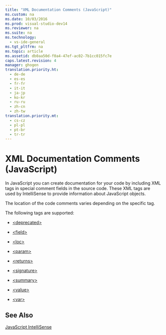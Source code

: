 ```yaml
---
title: "XML Documentation Comments (JavaScript)"
ms.custom: na
ms.date: 10/03/2016
ms.prod: visual-studio-dev14
ms.reviewer: na
ms.suite: na
ms.technology: 
  - vs-ide-general
ms.tgt_pltfrm: na
ms.topic: article
ms.assetid: db0aa50d-f0a4-47ef-ac02-7b1cc015fc7e
caps.latest.revision: 4
manager: ghogen
translation.priority.ht: 
  - de-de
  - es-es
  - fr-fr
  - it-it
  - ja-jp
  - ko-kr
  - ru-ru
  - zh-cn
  - zh-tw
translation.priority.mt: 
  - cs-cz
  - pl-pl
  - pt-br
  - tr-tr
---
```

# XML Documentation Comments (JavaScript)
In JavaScript you can create documentation for your code by including XML tags in special comment fields in the source code. These XML tags are used by IntelliSense to provide information about JavaScript objects.  
  
 The location of the code comments varies depending on the specific tag.  
  
 The following tags are supported:  
  
-   [<deprecated\>](../VS_IDE/-deprecated---JavaScript-.md)  
  
-   [<field\>](../VS_IDE/-field---JavaScript-.md)  
  
-   [<loc\>](../VS_IDE/-loc---JavaScript-.md)  
  
-   [<param\>](../VS_IDE/-param---JavaScript-.md)  
  
-   [<returns\>](../VS_IDE/-returns---JavaScript-.md)  
  
-   [<signature\>](../VS_IDE/-signature---JavaScript-.md)  
  
-   [<summary\>](../VS_IDE/-summary---JavaScript-.md)  
  
-   [<value\>](../VS_IDE/-value---JavaScript-.md)  
  
-   [<var\>](../VS_IDE/-var---JavaScript-.md)  
  
## See Also  
 [JavaScript IntelliSense](../VS_IDE/JavaScript-IntelliSense.md)